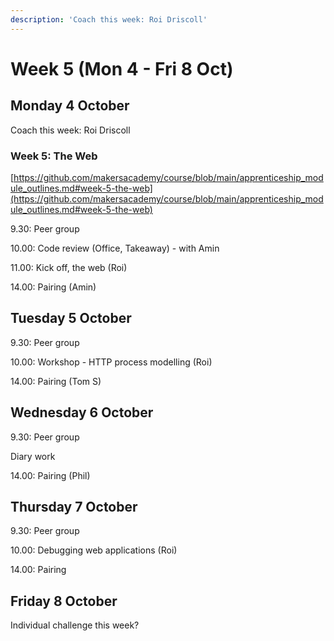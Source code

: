 ```yaml
---
description: 'Coach this week: Roi Driscoll'
---
```


# Week 5 (Mon 4 - Fri 8 Oct)

## Monday 4 October

Coach this week: Roi Driscoll

### Week 5: The Web

[https://github.com/makersacademy/course/blob/main/apprenticeship_module_outlines.md#week-5-the-web](https://github.com/makersacademy/course/blob/main/apprenticeship_module_outlines.md#week-5-the-web)

9.30: Peer group

10.00: Code review (Office, Takeaway) - with Amin

11.00: Kick off, the web (Roi)

14.00: Pairing (Amin) 

## Tuesday 5 October

9.30: Peer group

10.00: Workshop - HTTP process modelling (Roi)

14.00: Pairing (Tom S)

## Wednesday 6 October

9.30: Peer group

Diary work

14.00: Pairing (Phil)



## Thursday 7 October

9.30: Peer group

10.00: Debugging web applications (Roi)

14.00: Pairing



## Friday 8 October

Individual challenge this week?
